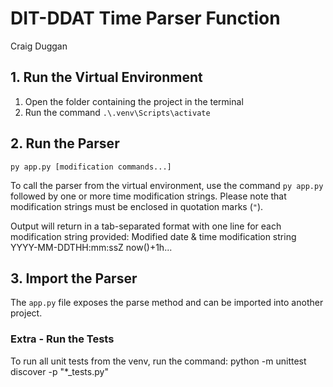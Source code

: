# DIT-DDAT Time Parser Function

Craig Duggan

## 1.  Run the Virtual Environment
1.  Open the folder containing the project in the terminal
2. Run the command `.\.venv\Scripts\activate`

## 2. Run the Parser

    py app.py [modification commands...]

To call the parser from the virtual environment, use the command `py app.py` followed by one or more time modification strings.
Please note that modification strings must be enclosed in quotation marks (`"`).

Output will return in a tab-separated format with one line for each modification string provided:
    Modified date & time    modification string
    YYYY-MM-DDTHH:mm:ssZ    now()+1h...

## 3. Import the Parser
The `app.py` file exposes the parse method and can be imported into another project.

### Extra - Run the Tests
To run all unit tests from the venv, run the command:
    python -m unittest discover -p "*_tests.py"